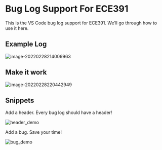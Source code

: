 # Bug Log Support For ECE391

This is the VS Code bug log support for ECE391. We’ll go through how to use it here.

## Example Log

![image-20220228214009963](https://jacklovespictures.oss-cn-beijing.aliyuncs.com/2022-03-01-034010.png)

## Make it work

![image-20220228220442949](https://jacklovespictures.oss-cn-beijing.aliyuncs.com/2022-03-01-040443.png)

## Snippets

Add a header. Every bug log should have a header!

![header_demo](https://jacklovespictures.oss-cn-beijing.aliyuncs.com/2022-03-01-034447.gif)

Add a bug. Save your time!

![bug_demo](https://jacklovespictures.oss-cn-beijing.aliyuncs.com/2022-03-01-040212.gif)
